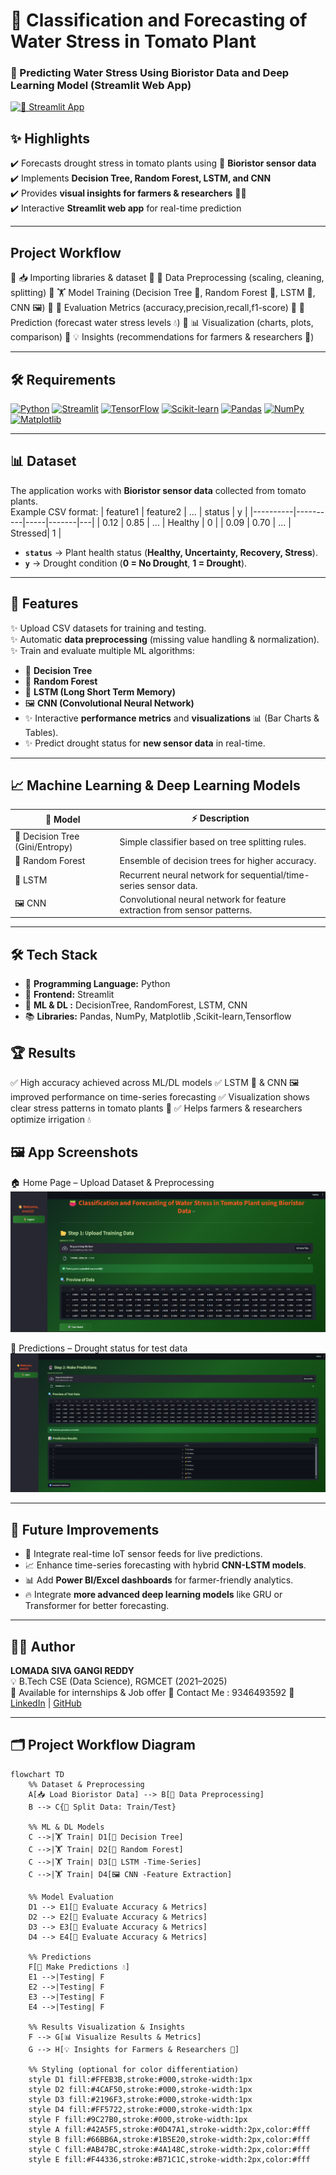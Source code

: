 
# 🌱 Classification and Forecasting of Water Stress in Tomato Plant  
### 🔬 Predicting Water Stress Using Bioristor Data and Deep Learning Model (Streamlit Web App)

[![🚀 Streamlit App](https://img.shields.io/badge/Streamlit-Deployed-success?logo=streamlit&logoColor=white&color=ff4b4b)](https://classification-and-forecasting-of-water-stress-in-tomato-plant.streamlit.app/)

## ✨ Highlights  
✔️ Forecasts drought stress in tomato plants using 🌿 **Bioristor sensor data**  
✔️ Implements **Decision Tree, Random Forest, LSTM, and CNN**  
✔️ Provides **visual insights for farmers & researchers** 👩‍🌾  
✔️ Interactive **Streamlit web app** for real-time prediction  

---

## Project Workflow

🔹 📥 Importing libraries & dataset
🔹 🧹 Data Preprocessing (scaling, cleaning, splitting)
🔹 🏋️ Model Training (Decision Tree 🌳, Random Forest 🌲, LSTM 🔄, CNN 🖼️)
🔹 🧪 Evaluation Metrics (accuracy,precision,recall,f1-score)
🔹 🔮 Prediction (forecast water stress levels 💧)
🔹 📊 Visualization (charts, plots, comparison)
🔹 💡 Insights (recommendations for farmers & researchers 🌱)

---

## 🛠️ Requirements

[![Python](https://img.shields.io/badge/Python-3.8%2B-blue?logo=python&logoColor=white)](https://www.python.org/)
[![Streamlit](https://img.shields.io/badge/Streamlit-Deployed-orange?logo=streamlit&logoColor=white)](https://streamlit.io/)
[![TensorFlow](https://img.shields.io/badge/TensorFlow-2.0%2B-orange?logo=tensorflow&logoColor=white)](https://www.tensorflow.org/)
[![Scikit-learn](https://img.shields.io/badge/Scikit--learn-0.24%2B-blue?logo=scikitlearn&logoColor=white)](https://scikit-learn.org/)
[![Pandas](https://img.shields.io/badge/Pandas-1.2%2B-blue?logo=pandas&logoColor=white)](https://pandas.pydata.org/)
[![NumPy](https://img.shields.io/badge/NumPy-1.20%2B-blue?logo=numpy&logoColor=white)](https://numpy.org/)
[![Matplotlib](https://img.shields.io/badge/Matplotlib-3.4%2B-orange?logo=matplotlib&logoColor=white)](https://matplotlib.org/)

---
## 📊 Dataset
The application works with **Bioristor sensor data** collected from tomato plants.  
Example CSV format:
| feature1 | feature2 | ... | status | y |
|----------|----------|-----|-------|---|
| 0.12     | 0.85     | ... | Healthy | 0 |
| 0.09     | 0.70     | ... | Stressed| 1 |

- **`status`** → Plant health status (**Healthy, Uncertainty, Recovery, Stress**).  
- **`y`** → Drought condition (**0 = No Drought**, **1 = Drought**).  

---

## 🌟 Features
✨ Upload CSV datasets for training and testing.  
✨ Automatic **data preprocessing** (missing value handling & normalization).  
✨ Train and evaluate multiple ML algorithms:
   - 🌳 **Decision Tree**
   - 🌲 **Random Forest**
   - 🔄 **LSTM (Long Short Term Memory)**  
   - 🖼️ **CNN (Convolutional Neural Network)**
   - ✨ Interactive **performance metrics** and **visualizations** 📊 (Bar Charts & Tables).
   - ✨ Predict drought status for **new sensor data** in real-time.

---
## 📈 Machine Learning & Deep Learning Models
| 🌟 Model                     | ⚡ Description                                   |
|-------------------------------|-------------------------------------------------|
| 🌳 Decision Tree (Gini/Entropy) | Simple classifier based on tree splitting rules. |
| 🌲 Random Forest             | Ensemble of decision trees for higher accuracy. |
| 🔄 LSTM                      | Recurrent neural network for sequential/time-series sensor data. |
| 🖼️ CNN                       | Convolutional neural network for feature extraction from sensor patterns. |

---

## 🛠️ Tech Stack
- 🐍 **Programming Language:** Python 
- 🎯 **Frontend:** Streamlit  
- 🤖 **ML & DL :** DecisionTree, RandomForest, LSTM, CNN
- 📚 **Libraries:** Pandas, NumPy, Matplotlib ,Scikit-learn,Tensorflow   


## 🏆 Results
✅ High accuracy achieved across ML/DL models
✅ LSTM 🔄 & CNN 🖼️ improved performance on time-series forecasting
✅ Visualization shows clear stress patterns in tomato plants 🌱
✅ Helps farmers & researchers optimize irrigation 💧

## 🖼️ App Screenshots
🏠 Home Page – Upload Dataset & Preprocessing   
![Home Page](galary/Screenshot%202025-09-21%20164036.png)

🔮 Predictions – Drought status for test data  
![Prediction Output](galary/Screenshot%202025-09-21%20164132.png)

---

## 🔮 Future Improvements
- 🚀 Integrate real-time IoT sensor feeds for live predictions.  
- 📈 Enhance time-series forecasting with hybrid **CNN-LSTM models**.  
- 📊 Add **Power BI/Excel dashboards** for farmer-friendly analytics.  
- 🔥 Integrate **more advanced deep learning models** like GRU or Transformer for better forecasting.

---

## 👨‍💻 Author
**LOMADA SIVA GANGI REDDY**  
💡 B.Tech CSE (Data Science), RGMCET (2021–2025)  
📍 Available for internships & Job offer
💌 Contact Me : 9346493592
📍 [LinkedIn](https://www.linkedin.com/in/lomada-siva-gangi-reddy-a64197280/) | [GitHub](https://github.com/shivareddy2002)

---

## 🗂️ Project Workflow Diagram

```mermaid
flowchart TD
    %% Dataset & Preprocessing
    A[📥 Load Bioristor Data] --> B[🧹 Data Preprocessing]
    B --> C{🔀 Split Data: Train/Test}

    %% ML & DL Models
    C -->|🏋️ Train| D1[🌳 Decision Tree]
    C -->|🏋️ Train| D2[🌲 Random Forest]
    C -->|🏋️ Train| D3[🔄 LSTM -Time-Series]
    C -->|🏋️ Train| D4[🖼️ CNN -Feature Extraction]

    %% Model Evaluation
    D1 --> E1[🧪 Evaluate Accuracy & Metrics]
    D2 --> E2[🧪 Evaluate Accuracy & Metrics]
    D3 --> E3[🧪 Evaluate Accuracy & Metrics]
    D4 --> E4[🧪 Evaluate Accuracy & Metrics]

    %% Predictions
    F[🔮 Make Predictions 💧]
    E1 -->|Testing| F
    E2 -->|Testing| F
    E3 -->|Testing| F
    E4 -->|Testing| F

    %% Results Visualization & Insights
    F --> G[📊 Visualize Results & Metrics]
    G --> H[💡 Insights for Farmers & Researchers 🌱]

    %% Styling (optional for color differentiation)
    style D1 fill:#FFEB3B,stroke:#000,stroke-width:1px
    style D2 fill:#4CAF50,stroke:#000,stroke-width:1px
    style D3 fill:#2196F3,stroke:#000,stroke-width:1px
    style D4 fill:#FF5722,stroke:#000,stroke-width:1px
    style F fill:#9C27B0,stroke:#000,stroke-width:1px
    style A fill:#42A5F5,stroke:#0D47A1,stroke-width:2px,color:#fff
    style B fill:#66BB6A,stroke:#1B5E20,stroke-width:2px,color:#fff
    style C fill:#AB47BC,stroke:#4A148C,stroke-width:2px,color:#fff
    style E fill:#F44336,stroke:#B71C1C,stroke-width:2px,color:#fff


